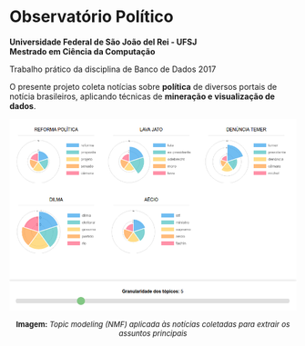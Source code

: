 <h1>Observatório Político</h1>

<strong>Universidade Federal de São João del Rei - UFSJ<br>
Mestrado em Ciência da Computação</strong>
<p>Trabalho prático da disciplina de Banco de Dados 2017</p>

<p>O presente projeto coleta notícias sobre <strong>política</strong> de diversos portais de notícia brasileiros, aplicando técnicas de <strong>mineração e visualização de dados</strong>.</p>

<div style="font-size: 13px; text-align: center">
  <img src="https://raw.githubusercontent.com/rafjaa/observatorio-politico/master/src/web/topic/tela_topics.png">
  <p style="text-align: center"><strong>Imagem:</strong> <em>Topic modeling (NMF) aplicada às notícias coletadas para extrair os assuntos principais</em></p>
</div>
